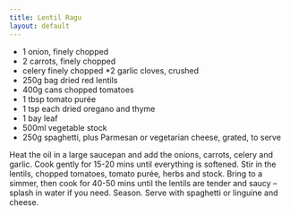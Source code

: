 ```yaml
---
title: Lentil Ragu
layout: default
---
```


* 1 onion, finely chopped
* 2 carrots, finely chopped
* celery finely chopped
*2 garlic cloves, crushed
* 250g bag dried red lentils
* 400g cans chopped tomatoes
* 1 tbsp tomato purée
* 1 tsp each dried oregano and thyme
* 1 bay leaf
* 500ml vegetable stock
* 250g spaghetti, plus Parmesan or vegetarian cheese, grated, to serve

Heat the oil in a large saucepan and add the onions, carrots, celery and garlic. Cook gently for 15-20 mins until everything is softened.
Stir in the lentils, chopped tomatoes, tomato purée, herbs and stock. Bring to a simmer, then cook for 40-50 mins until the lentils are tender and saucy – splash in water if you need. Season.
Serve with spaghetti or linguine and cheese.
